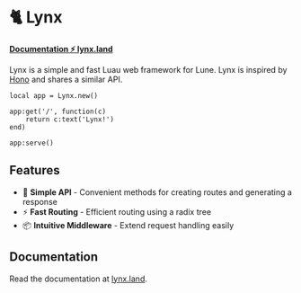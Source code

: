 # 🐈 Lynx

[**Documentation ⚡️ lynx.land**](https://lynx.land)

Lynx is a simple and fast Luau web framework for Lune. Lynx is inspired by [Hono](https://github.com/honojs/hono) and shares a similar API.

```luau
local app = Lynx.new()

app:get('/', function(c)
	return c:text('Lynx!')
end)

app:serve()
```

## Features

- 🧩 **Simple API** - Convenient methods for creating routes and generating a response
- ⚡️ **Fast Routing** - Efficient routing using a radix tree
- 📦 **Intuitive Middleware** - Extend request handling easily

## Documentation

Read the documentation at [lynx.land](https://lynx.land).
